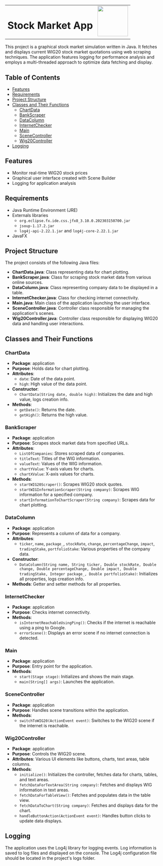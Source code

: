 
<table>
  <tr>
    <td valign="top" style="text-align: left ">
      <h1>Stock Market App </h1>
    </td>
    <td valign="top" style="text-align: right "><img src="https://raw.githubusercontent.com/Kamil-Hebda/StockMarket/main/resources/logo.jpg" width="100"></td>
  </tr>
</table>


This project is a graphical stock market simulation written in Java. It fetches and displays current WIG20 stock market quotations using web scraping techniques. The application features logging for performance analysis and employs a multi-threaded approach to optimize data fetching and display.

## Table of Contents

- [Features](#features)
- [Requirements](#requirements)
- [Project Structure](#project-structure)
- [Classes and Their Functions](#classes-and-their-functions)
  - [ChartData](#chartdata)
  - [BankScraper](#bankscraper)
  - [DataColumn](#datacolumn)
  - [InternetChecker](#internetchecker)
  - [Main](#main)
  - [SceneController](#scenecontroller)
  - [Wig20Controller](#wig20controller)
- [Logging](#logging)

## Features

- Monitor real-time WIG20 stock prices
- Graphical user interface created with Scene Builder
- Logging for application analysis

## Requirements

- Java Runtime Environment (JRE)
- Externals libraries
  - `org.eclipse.fx.ide.css.jfx8_3.10.0.202303150700.jar`
  - `jsoup-1.17.2.jar`
  - `log4j-api-2.22.1.jar` and `log4j-core-2.22.1.jar`
- JavaFX

## Project Structure

The project consists of the following Java files:

- **ChartData.java**: Class representing data for chart plotting.
- **BankScraper.java**: Class for scraping stock market data from various online sources.
- **DataColumn.java**: Class representing company data to be displayed in a table.
- **InternetChecker.java**: Class for checking internet connectivity.
- **Main.java**: Main class of the application launching the user interface.
- **SceneController.java**: Controller class responsible for managing the application's scenes.
- **Wig20Controller.java**: Controller class responsible for displaying WIG20 data and handling user interactions.

## Classes and Their Functions

### ChartData
- **Package**: application
- **Purpose**: Holds data for chart plotting.
- **Attributes**:
  - `date`: Date of the data point.
  - `high`: High value of the data point.
- **Constructor**:
  - `ChartData(String date, double high)`: Initializes the date and high value, logs creation info.
- **Methods**:
  - `getDate()`: Returns the date.
  - `getHigh()`: Returns the high value.

### BankScraper
- **Package**: application
- **Purpose**: Scrapes stock market data from specified URLs.
- **Attributes**:
  - `ListOfCompanies`: Stores scraped data of companies.
  - `titleText`: Titles of the WIG information.
  - `valueText`: Values of the WIG information.
  - `chartYValue`: Y-axis values for charts.
  - `chartXValue`: X-axis values for charts.
- **Methods**:
  - `startWIG20Scraper()`: Scrapes WIG20 stock quotes.
  - `startWIGInformationScraper(String company)`: Scrapes WIG information for a specified company.
  - `startInformationToChartScraper(String company)`: Scrapes data for chart plotting.

### DataColumn
- **Package**: application
- **Purpose**: Represents a column of data for a company.
- **Attributes**:
  - `ticker`, `name`, `package_`, `stockRate`, `change`, `percentageChange`, `impact`, `tradingStake`, `portfolioStake`: Various properties of the company data.
- **Constructor**:
  - `DataColumn(String name, String ticker, Double stockRate, Double change, Double percentageChange, Double impact, Double tradingStake, Integer package_, Double portfolioStake)`: Initializes all properties, logs creation info.
- **Methods**: Getter and setter methods for all properties.

### InternetChecker
- **Package**: application
- **Purpose**: Checks internet connectivity.
- **Methods**:
  - `isInternetReachableUsingPing()`: Checks if the internet is reachable using a ping to Google.
  - `errorScene()`: Displays an error scene if no internet connection is detected.

### Main
- **Package**: application
- **Purpose**: Entry point for the application.
- **Methods**:
  - `start(Stage stage)`: Initializes and shows the main stage.
  - `main(String[] args)`: Launches the application.

### SceneController
- **Package**: application
- **Purpose**: Handles scene transitions within the application.
- **Methods**:
  - `switchToWIG20(ActionEvent event)`: Switches to the WIG20 scene if the internet is reachable.

### Wig20Controller
- **Package**: application
- **Purpose**: Controls the WIG20 scene.
- **Attributes**: Various UI elements like buttons, charts, text areas, table columns.
- **Methods**:
  - `initialize()`: Initializes the controller, fetches data for charts, tables, and text areas.
  - `fetchDataForTextArea(String company)`: Fetches and displays WIG information in text areas.
  - `fetchDataForTableView()`: Fetches and populates data in the table view.
  - `fetchDataToChart(String company)`: Fetches and displays data for the chart.
  - `handleButtonAction(ActionEvent event)`: Handles button clicks to update data displays.

## Logging

The application uses the Log4j library for logging events. Log information is saved to log files and displayed on the console. The Log4j configuration file should be located in the project's logs folder.

